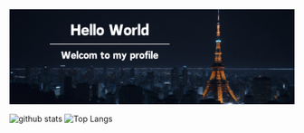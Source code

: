 <!-- Header -->
<div>
  <img src="./githubProfile.png" alt="Hello World.">
</div>
<!-- GitHub Data -->
<div align="center">  
  <p align="left"> 
    <img alt="github stats" height="200px" src="https://github-readme-stats.vercel.app/api?username=imaikosuke&theme=dark&show_icons=ture" />
    <img alt="Top Langs" height="200px" src="https://github-readme-stats.vercel.app/api/top-langs/?username=imaikosuke&layout=compact&show_icons=true&theme=dark" />
  </p>
</div>
